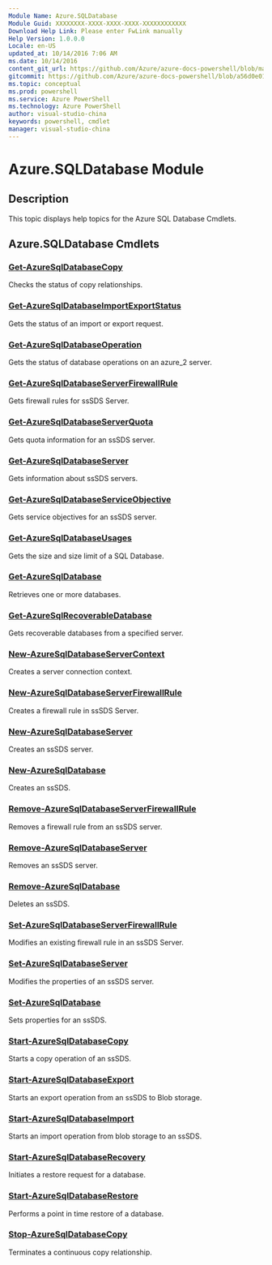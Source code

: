 ```yaml
---
Module Name: Azure.SQLDatabase
Module Guid: XXXXXXXX-XXXX-XXXX-XXXX-XXXXXXXXXXXX
Download Help Link: Please enter FwLink manually
Help Version: 1.0.0.0
Locale: en-US
updated_at: 10/14/2016 7:06 AM
ms.date: 10/14/2016
content_git_url: https://github.com/Azure/azure-docs-powershell/blob/master/azureps-cmdlets-docs/ServiceManagement/Azure.SQLDatabase/v1.0/CmdletMDs/Azure.SQLDatabase.md
gitcommit: https://github.com/Azure/azure-docs-powershell/blob/a56d0e01e65c2c33aa2af13dd29addc94ead6e88/azureps-cmdlets-docs/ServiceManagement/Azure.SQLDatabase/v1.0/CmdletMDs/Azure.SQLDatabase.md
ms.topic: conceptual
ms.prod: powershell
ms.service: Azure PowerShell
ms.technology: Azure PowerShell
author: visual-studio-china
keywords: powershell, cmdlet
manager: visual-studio-china
---
```


# Azure.SQLDatabase Module
## Description
This topic displays help topics for the Azure SQL Database Cmdlets. 

## Azure.SQLDatabase Cmdlets
### [Get-AzureSqlDatabaseCopy](Get-AzureSqlDatabaseCopy.md)
Checks the status of copy relationships.


### [Get-AzureSqlDatabaseImportExportStatus](Get-AzureSqlDatabaseImportExportStatus.md)
Gets the status of an import or export request.


### [Get-AzureSqlDatabaseOperation](Get-AzureSqlDatabaseOperation.md)
Gets the status of database operations on an azure_2 server.


### [Get-AzureSqlDatabaseServerFirewallRule](Get-AzureSqlDatabaseServerFirewallRule.md)
Gets firewall rules for ssSDS Server.


### [Get-AzureSqlDatabaseServerQuota](Get-AzureSqlDatabaseServerQuota.md)
Gets quota information for an ssSDS server.


### [Get-AzureSqlDatabaseServer](Get-AzureSqlDatabaseServer.md)
Gets information about ssSDS servers.


### [Get-AzureSqlDatabaseServiceObjective](Get-AzureSqlDatabaseServiceObjective.md)
Gets service objectives for an ssSDS server.


### [Get-AzureSqlDatabaseUsages](Get-AzureSqlDatabaseUsages.md)
Gets the size and size limit of a SQL Database.


### [Get-AzureSqlDatabase](Get-AzureSqlDatabase.md)
Retrieves one or more databases.


### [Get-AzureSqlRecoverableDatabase](Get-AzureSqlRecoverableDatabase.md)
Gets recoverable databases from a specified server.


### [New-AzureSqlDatabaseServerContext](New-AzureSqlDatabaseServerContext.md)
Creates a server connection context.


### [New-AzureSqlDatabaseServerFirewallRule](New-AzureSqlDatabaseServerFirewallRule.md)
Creates a firewall rule in ssSDS Server.


### [New-AzureSqlDatabaseServer](New-AzureSqlDatabaseServer.md)
Creates an ssSDS server.


### [New-AzureSqlDatabase](New-AzureSqlDatabase.md)
Creates an ssSDS.


### [Remove-AzureSqlDatabaseServerFirewallRule](Remove-AzureSqlDatabaseServerFirewallRule.md)
Removes a firewall rule from an ssSDS server.


### [Remove-AzureSqlDatabaseServer](Remove-AzureSqlDatabaseServer.md)
Removes an ssSDS server.


### [Remove-AzureSqlDatabase](Remove-AzureSqlDatabase.md)
Deletes an ssSDS.


### [Set-AzureSqlDatabaseServerFirewallRule](Set-AzureSqlDatabaseServerFirewallRule.md)
Modifies an existing firewall rule in an ssSDS Server.


### [Set-AzureSqlDatabaseServer](Set-AzureSqlDatabaseServer.md)
Modifies the properties of an ssSDS server.


### [Set-AzureSqlDatabase](Set-AzureSqlDatabase.md)
Sets properties for an ssSDS.


### [Start-AzureSqlDatabaseCopy](Start-AzureSqlDatabaseCopy.md)
Starts a copy operation of an ssSDS.


### [Start-AzureSqlDatabaseExport](Start-AzureSqlDatabaseExport.md)
Starts an export operation from an ssSDS to Blob storage.


### [Start-AzureSqlDatabaseImport](Start-AzureSqlDatabaseImport.md)
Starts an import operation from blob storage to an ssSDS.


### [Start-AzureSqlDatabaseRecovery](Start-AzureSqlDatabaseRecovery.md)
Initiates a restore request for a database.


### [Start-AzureSqlDatabaseRestore](Start-AzureSqlDatabaseRestore.md)
Performs a point in time restore of a database.


### [Stop-AzureSqlDatabaseCopy](Stop-AzureSqlDatabaseCopy.md)
Terminates a continuous copy relationship.




